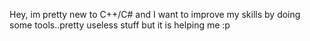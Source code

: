 Hey, im pretty new to C++/C# and I want to improve my skills by doing some tools..pretty useless stuff but it is helping me :p
